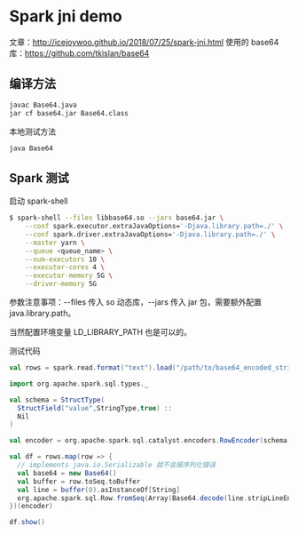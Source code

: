 # Spark jni demo

文章：http://icejoywoo.github.io/2018/07/25/spark-jni.html
使用的 base64 库：https://github.com/tkislan/base64

## 编译方法

```bash
javac Base64.java
jar cf base64.jar Base64.class
```

本地测试方法

```bash
java Base64
```

## Spark 测试

启动 spark-shell

```bash
$ spark-shell --files libbase64.so --jars base64.jar \
    --conf spark.executor.extraJavaOptions='-Djava.library.path=./' \
    --conf spark.driver.extraJavaOptions='-Djava.library.path=./' \
    --master yarn \
    --queue <queue_name> \
    --num-executors 10 \
    --executor-cores 4 \
    --executor-memory 5G \
    --driver-memory 5G
```

参数注意事项：--files 传入 so 动态库，--jars 传入 jar 包，需要额外配置 java.library.path。

当然配置环境变量 LD\_LIBRARY\_PATH 也是可以的。

测试代码

```scala
val rows = spark.read.format("text").load("/path/to/base64_encoded_string_files")

import org.apache.spark.sql.types._

val schema = StructType(
  StructField("value",StringType,true) ::
  Nil
)

val encoder = org.apache.spark.sql.catalyst.encoders.RowEncoder(schema)

val df = rows.map(row => {
  // implements java.io.Serializable 就不会报序列化错误
  val base64 = new Base64()
  val buffer = row.toSeq.toBuffer
  val line = buffer(0).asInstanceOf[String]
  org.apache.spark.sql.Row.fromSeq(Array(Base64.decode(line.stripLineEnd)))
})(encoder)

df.show()
```
